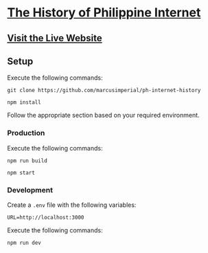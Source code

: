 # [The History of Philippine Internet](https://ph-internet-history.vercel.app)

## [Visit the Live Website](https://ph-internet-history.vercel.app)

## Setup

Execute the following commands:

`git clone https://github.com/marcusimperial/ph-internet-history`

`npm install`

Follow the appropriate section based on your required environment.

### Production

Execute the following commands:

`npm run build`

`npm start`

### Development

Create a `.env` file with the following variables:

```
URL=http://localhost:3000
```

Execute the following commands:

`npm run dev`